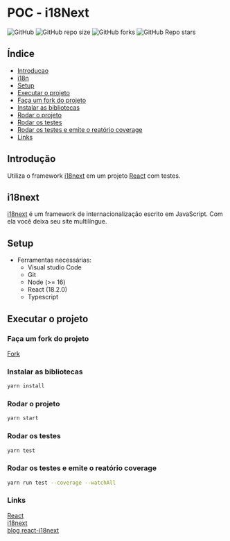 # POC - i18Next

![GitHub](https://img.shields.io/github/license/g-aleprojetos-Projects/POC-i18next?style=plastic)
![GitHub repo size](https://img.shields.io/github/repo-size/g-aleprojetos-Projects/POC-i18next?style=plastic)
![GitHub forks](https://img.shields.io/github/forks/g-aleprojetos-Projects/POC-i18next?style=plastic)
![GitHub Repo stars](https://img.shields.io/github/stars/g-aleprojetos-Projects/POC-i18next?style=plastic)

## Índice 
* [Introducao](#introducao)
* [i18n](#i18n)
* [Setup](#setup)
* [Executar o projeto](#setup)
* [Faça um fork do projeto](#executar)
* [Instalar as bibliotecas](#biblioteca)
* [Rodar o projeto](#projeto)
* [Rodar os testes](#teste)
* [Rodar os testes e emite o reatório coverage](#coverage)
* [Links](#links)

## Introdução
<a name="introducao"/>
Utiliza o framework <a href = "https://www.i18next.com/" target="_blank">i18next</a> em um projeto <a href = "https://pt-br.reactjs.org/" target="_blank">React</a> com testes. 

## i18next
<a name="i18n"/>
<a href = "https://www.i18next.com/" target="_blank">i18next</a> é um framework de internacionalização escrito em JavaScript. Com ela você deixa seu site multilíngue.

## Setup
<a name="setup"/>

- Ferramentas necessárias:
  - Visual studio Code
  - Git
  - Node (>= 16)
  - React (18.2.0)
  - Typescript

## Executar o projeto
<a name="executar"/>

### Faça um fork do projeto
<a name="fork"/>
<a href = "https://github.com/g-aleprojetos-Projects/POC-i18next/fork">Fork</a></br>

### Instalar as bibliotecas
<a name="biblioteca"/>

```bash
yarn install
```

### Rodar o projeto
<a name="projeto"/>

```bash
yarn start
```

### Rodar os testes
<a name="teste"/>

```bash
yarn test
```

### Rodar os testes e emite o reatório coverage
<a name="coverage"/>

```bash
yarn run test --coverage --watchAll
```
### Links
<a name="links"/>
<a href = "https://pt-br.reactjs.org/" target="_blank">React</a></br>
<a href = "https://www.i18next.com/" target="_blank">i18next</a></br>
<a href = "https://locize.com/blog/react-i18next/" target="_blank">blog react-i18next</a>
